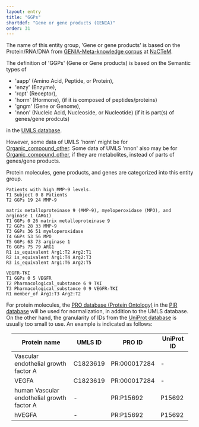 ```yaml
---
layout: entry
title: "GGPs"
shortdef: "Gene or gene products (GENIA)"
order: 31
---
```


The name of this entity group, 'Gene or gene products' is based on the Protein/RNA/DNA from <a href="http://www.nactem.ac.uk/meta-knowledge/">GENIA-Meta-knowledge corpus</a> at <a href="http://www.nactem.ac.uk/">NaCTeM</a>.

<!--
This entity is based on 
<a href="https://www.uniprot.org/">UniProt</a> database and <a href="https://pir.georgetown.edu/pro/"> PIR ontology</a>.
-->

The definition of 'GGPs' (Gene or Gene products) is based on the Semantic types of 
- 'aapp' (Amino Acid, Peptide, or Protein), 
- 'enzy' (Enzyme),
- 'rcpt' (Receptor), 
- 'horm' (Hormone), (if it is composed of peptides/proteins)
- 'gngm' (Gene or Genome),
- 'nnon' (Nucleic Acid, Nucleoside, or Nucleotide) (if it is part(s) of genes/gene prodcuts)

in the <a href="https://www.nlm.nih.gov/research/umls/">UMLS database</a>.

However, some data of UMLS 'horm' might be for [Organic_compound_other]().
Some data of UMLS 'nnon' also may be for [Organic_compound_other](), if they are metabolites, instead of parts of genes/gene products.

Protein molecules, gene products, and genes are categorized into this entity group.

~~~ ann
Patients with high MMP-9 levels.
T1 Subject 0 8 Patients
T2 GGPs 19 24 MMP-9
~~~

~~~ ann
matrix metalloproteinase 9 (MMP-9), myeloperoxidase (MPO), and arginase 1 (ARG1)
T1 GGPs 0 26 matrix metalloproteinase 9
T2 GGPs 28 33 MMP-9
T3 GGPs 36 51 myeloperoxidase
T4 GGPs 53 56 MPO
T5 GGPs 63 73 arginase 1
T6 GGPs 75 79 ARG1
R1 is_equivalent Arg1:T2 Arg2:T1
R2 is_equivalent Arg1:T4 Arg2:T3
R3 is_equivalent Arg1:T6 Arg2:T5
~~~
~~~ ann
VEGFR-TKI
T1 GGPs 0 5 VEGFR
T2 Pharmacological_substance 6 9 TKI
T3 Pharmacological_substance 0 9 VEGFR-TKI
R1 member_of Arg1:T3 Arg2:T2
~~~

For protein molecules, the <a href="https://proconsortium.org/pro/pro.shtml">PRO database (Protein Ontology)</a> in the <a href="https://proteininformationresource.org/">PIR database</a> will be used for normalization, in addition to the UMLS database.
On the other hand, the granularity of IDs from the <a href="https://www.uniprot.org/">UniProt database</a> is usually too small to use.
An example is indicated as follows:

<div style="margin:1em" markdown="1">

| Protein name |  UMLS ID    |      PRO ID      | UniProt ID |
|--------------|-------------|------------------|------------|
| Vascular endothelial growth factor A | C1823619 | PR:000017284 | - |
| VEGFA | C1823619 | PR:000017284 | - |
| human Vascular endothelial growth factor A | - | PR:P15692 | P15692 |
| hVEGFA | - | PR:P15692 | P15692 |

</div>


<!-- details -->
